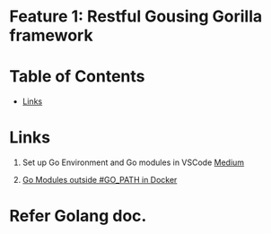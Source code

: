 
# Feature 1: Restful Gousing Gorilla framework

# Table of Contents

- [Links](#links)



# Links
1. Set up Go Environment and Go modules in VSCode
[Medium](https://rominirani.com/setup-go-development-environment-with-visual-studio-code-7ea5d643a51a)

2. [Go Modules outside #GO_PATH in Docker](https://devandchill.com/posts/2019/03/go-modules-working-outside-gopath/)



# Refer Golang doc.

